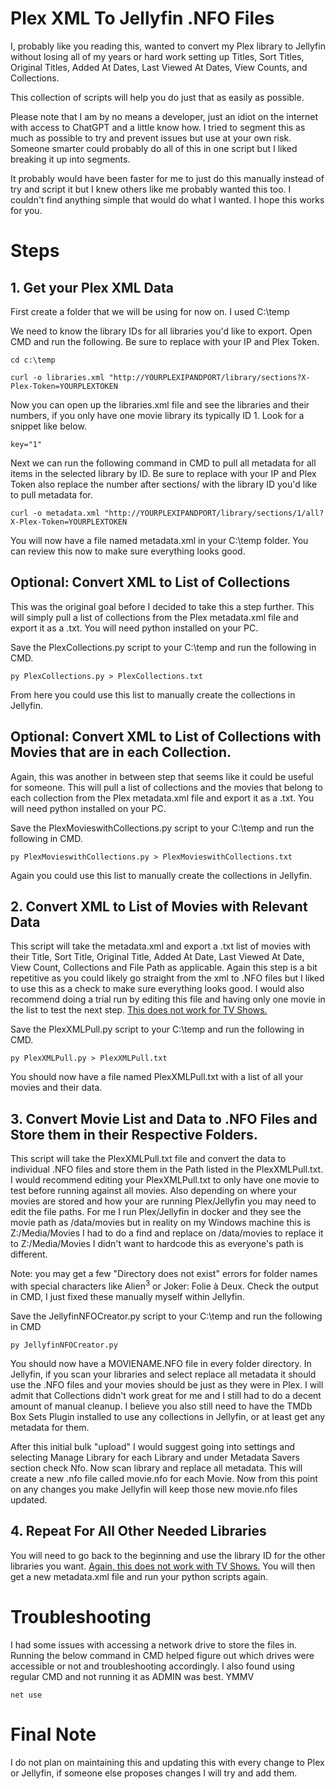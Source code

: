 # Plex XML To Jellyfin .NFO Files

I, probably like you reading this, wanted to convert my Plex library to Jellyfin without losing all of my years or hard work setting up Titles, Sort Titles, Original Titles, Added At Dates, Last Viewed At Dates, View Counts, and Collections.

This collection of scripts will help you do just that as easily as possible. 

Please note that I am by no means a developer, just an idiot on the internet with access to ChatGPT and a little know how. I tried to segment this as much as possible to try and prevent issues but use at your own risk. Someone smarter could probably do all of this in one script but I liked breaking it up into segments.

It probably would have been faster for me to just do this manually instead of try and script it but I knew others like me probably wanted this too. I couldn't find anything simple that would do what I wanted. I hope this works for you.

# Steps
## 1. Get your Plex XML Data
First create a folder that we will be using for now on. I used C:\temp

We need to know the library IDs for all libraries you'd like to export. Open CMD and run the following. Be sure to replace with your IP and Plex Token.

`cd c:\temp`

`curl -o libraries.xml "http://YOURPLEXIPANDPORT/library/sections?X-Plex-Token=YOURPLEXTOKEN`

Now you can open up the libraries.xml file and see the libraries and their numbers, if you only have one movie library its typically ID 1. Look for a snippet like below.

`key="1"`

Next we can run the following command in CMD to pull all metadata for all items in the selected library by ID. Be sure to replace with your IP and Plex Token also replace the number after sections/ with the library ID you'd like to pull metadata for.

`curl -o metadata.xml "http://YOURPLEXIPANDPORT/library/sections/1/all?X-Plex-Token=YOURPLEXTOKEN`

You will now have a file named metadata.xml in your C:\temp folder. You can review this now to make sure everything looks good. 


## Optional: Convert XML to List of Collections
This was the original goal before I decided to take this a step further. This will simply pull a list of collections from the Plex metadata.xml file and export it as a .txt. You will need python installed on your PC.

Save the PlexCollections.py script to your C:\temp and run the following in CMD.

`py PlexCollections.py > PlexCollections.txt`

From here you could use this list to manually create the collections in Jellyfin. 


## Optional: Convert XML to List of Collections with Movies that are in each Collection. 
Again, this was another in between step that seems like it could be useful for someone. This will pull a list of collections and the movies that belong to each collection from the Plex metadata.xml file and export it as a .txt. You will need python installed on your PC.

Save the PlexMovieswithCollections.py script to your C:\temp and run the following in CMD.

`py PlexMovieswithCollections.py > PlexMovieswithCollections.txt`

Again you could use this list to manually create the collections in Jellyfin. 


## 2. Convert XML to List of Movies with Relevant Data
This script will take the metadata.xml and export a .txt list of movies with their Title, Sort Title, Original Title, Added At Date, Last Viewed At Date, View Count, Collections and File Path as applicable. Again this step is a bit repetitive as you could likely go straight from the xml to .NFO files but I liked to use this as a check to make sure everything looks good. I would also recommend doing a trial run by editing this file and having only one movie in the list to test the next step. <ins>This does not work for TV Shows.</ins>

Save the PlexXMLPull.py script to your C:\temp and run the following in CMD.

`py PlexXMLPull.py > PlexXMLPull.txt`

You should now have a file named PlexXMLPull.txt with a list of all your movies and their data. 


## 3. Convert Movie List and Data to .NFO Files and Store them in their Respective Folders. 
This script will take the PlexXMLPull.txt file and convert the data to individual .NFO files and store them in the Path listed in the PlexXMLPull.txt. I would recommend editing your PlexXMLPull.txt to only have one movie to test before running against all movies. Also depending on where your movies are stored and how your are running Plex/Jellyfin you may need to edit the file paths. For me I run Plex/Jellyfin in docker and they see the movie path as /data/movies but in reality on my Windows machine this is Z:/Media/Movies I had to do a find and replace on /data/movies to replace it to Z:/Media/Movies I didn't want to hardcode this as everyone's path is different. 

Note: you may get a few "Directory does not exist" errors for folder names with special characters like Alien<sup>3</sup> or Joker: Folie à Deux. Check the output in CMD, I just fixed these manually myself within Jellyfin.

Save the JellyfinNFOCreator.py script to your C:\temp and run the following in CMD

`py JellyfinNFOCreator.py`

You should now have a MOVIENAME.NFO file in every folder directory. In Jellyfin, if you scan your libraries and select replace all metadata it should use the .NFO files and your movies should be just as they were in Plex. I will admit that Collections didn't work great for me and I still had to do a decent amount of manual cleanup. I believe you also still need to have the TMDb Box Sets Plugin installed to use any collections in Jellyfin, or at least get any metadata for them. 

After this initial bulk "upload" I would suggest going into settings and selecting Manage Library for each Library and under Metadata Savers section check Nfo. Now scan library and replace all metadata. This will create a new .nfo file called movie.nfo for each Movie. Now from this point on any changes you make Jellyfin will keep those new movie.nfo files updated.


## 4. Repeat For All Other Needed Libraries
You will need to go back to the beginning and use the library ID for the other libraries you want. <ins>Again, this does not work with TV Shows.</ins> You will then get a new metadata.xml file and run your python scripts again.

# Troubleshooting
I had some issues with accessing a network drive to store the files in. Running the below command in CMD helped figure out which drives were accessible or not and troubleshooting accordingly. I also found using regular CMD and not running it as ADMIN was best. YMMV

`net use`


# Final Note
I do not plan on maintaining this and updating this with every change to Plex or Jellyfin, if someone else proposes changes I will try and add them.
